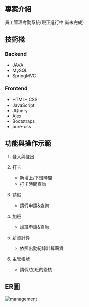 

## 專案介紹
員工管理考勤系統(現正進行中 尚未完成)
## 技術棧
### Backend
* JAVA
* MySQL
* SpringMVC


### Frontend
* HTML+ CSS
* JavaScript
* JQuery
* Ajex
* Bootstraps
* pure-css


## 功能與操作示範
1. 登入與登出

2. 打卡
   - 新增上/下班時間
   - 打卡時間查詢

3. 請假
   - 請假申請&查詢

5. 加班
   - 加班申請&查詢

6. 薪資計算
   - 依照出勤紀錄計算薪資

7. 主管帳號
   - 請假/加班的簽核


## ER圖
![management](https://github.com/YTsung01/ManagementSystem/assets/85811176/68d08acf-714a-4aa9-9300-3f595d36086e)



